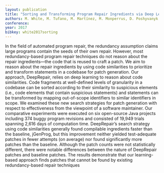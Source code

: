 ```yaml
---
layout: publication
title: "Sorting and Transforming Program Repair Ingredients via Deep Learning Code Similarities"
authors: M. White, M. Tufano, M. Martínez, M. Monperrus, D. Poshyvanyk
conference: 
year: 2017
bibkey: white2017sorting
---
```

In  the  field  of  automated  program  repair,  the  redundancy  assumption  claims  large  programs  contain  the  seeds
of  their  own  repair.  However,  most  redundancy-based  program
repair  techniques  do  not  reason  about  the  repair  ingredients—the code that is reused to craft a patch. We aim to reason about
the repair ingredients by using code similarities to prioritize and
transform  statements  in  a  codebase  for  patch  generation.  Our
approach,  DeepRepair,  relies  on  deep  learning  to  reason  about
code  similarities.  Code  fragments  at  well-defined  levels  of  granularity in a codebase can be sorted according to their similarity
to suspicious elements (i.e., code elements that contain suspicious
statements) and statements can be transformed by mapping out-of-scope  identifiers  to  similar  identifiers  in  scope.  We  examined
these new search strategies for patch generation with respect to
effectiveness  from  the  viewpoint  of  a  software  maintainer.  Our
comparative experiments were executed on six open-source Java
projects  including  374  buggy  program  revisions  and  consisted
of  19,949  trials  spanning  2,616  days  of  computation  time.  DeepRepair’s  search  strategy  using  code  similarities  generally  found
compilable  ingredients  faster  than  the  baseline,  jGenProg,  but
this improvement neither yielded test-adequate patches in fewer
attempts (on average) nor found significantly more patches than
the  baseline.  Although  the  patch  counts  were  not  statistically
different,  there  were  notable  differences  between  the  nature  of
DeepRepair  patches  and  baseline  patches.  The  results  demonstrate that our learning-based approach finds patches that cannot
be  found  by  existing  redundancy-based  repair  techniques
